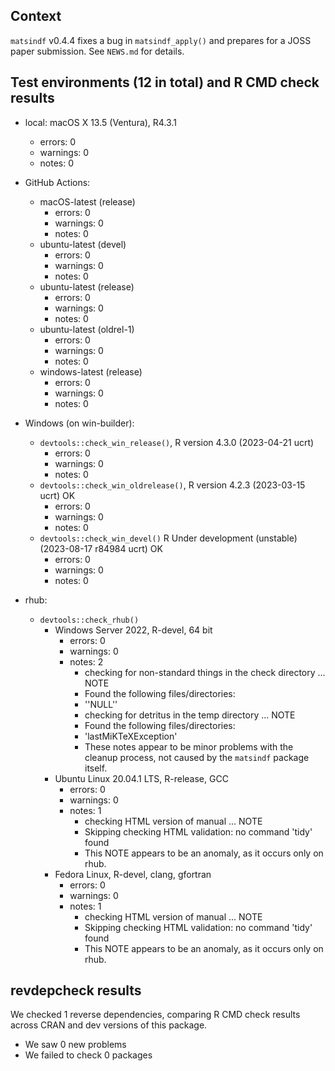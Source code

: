## Context

`matsindf` v0.4.4 fixes a bug in 
`matsindf_apply()` and prepares
for a JOSS paper submission.
See `NEWS.md` for details.


## Test environments (12 in total) and R CMD check results

* local: macOS X 13.5 (Ventura), R4.3.1
    * errors: 0
    * warnings: 0
    * notes: 0
* GitHub Actions: 
    * macOS-latest (release)
        * errors: 0
        * warnings: 0
        * notes: 0
    * ubuntu-latest (devel)
        * errors: 0
        * warnings: 0
        * notes: 0
    * ubuntu-latest (release)
        * errors: 0
        * warnings: 0
        * notes: 0
    * ubuntu-latest (oldrel-1)
        * errors: 0
        * warnings: 0
        * notes: 0
    * windows-latest (release)
        * errors: 0
        * warnings: 0
        * notes: 0
        








* Windows (on win-builder):
    * `devtools::check_win_release()`, R version 4.3.0 (2023-04-21 ucrt)
        * errors: 0
        * warnings: 0
        * notes: 0
    * `devtools::check_win_oldrelease()`, R version 4.2.3 (2023-03-15 ucrt)                       OK
        * errors: 0
        * warnings: 0
        * notes: 0
    * `devtools::check_win_devel()` R Under development (unstable) (2023-08-17 r84984 ucrt)       OK
        * errors: 0
        * warnings: 0
        * notes: 0
* rhub:
    * `devtools::check_rhub()`
        * Windows Server 2022, R-devel, 64 bit
            * errors: 0
            * warnings: 0
            * notes: 2 
                - checking for non-standard things in the check directory ... NOTE
                - Found the following files/directories:
                - ''NULL''
                - checking for detritus in the temp directory ... NOTE
                - Found the following files/directories:
                - 'lastMiKTeXException'
                - These notes appear to be minor problems with the cleanup process, not caused by the `matsindf` package itself.
        * Ubuntu Linux 20.04.1 LTS, R-release, GCC
            * errors: 0
            * warnings: 0
            * notes: 1
                - checking HTML version of manual ... NOTE
                - Skipping checking HTML validation: no command 'tidy' found
                - This NOTE appears to be an anomaly, as it occurs only on rhub.
        * Fedora Linux, R-devel, clang, gfortran
            * errors: 0
            * warnings: 0
            * notes: 1
                - checking HTML version of manual ... NOTE
                - Skipping checking HTML validation: no command 'tidy' found
                - This NOTE appears to be an anomaly, as it occurs only on rhub.


## revdepcheck results

We checked 1 reverse dependencies, comparing R CMD check results across CRAN and dev versions of this package.

 * We saw 0 new problems
 * We failed to check 0 packages

